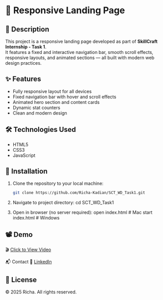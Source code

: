 # 🚀 Responsive Landing Page

## 📄 Description
This project is a responsive landing page developed as part of **SkillCraft Internship - Task 1**.  
It features a fixed and interactive navigation bar, smooth scroll effects, responsive layouts, and animated sections — all built with modern web design practices.

## ✨ Features
- Fully responsive layout for all devices  
- Fixed navigation bar with hover and scroll effects  
- Animated hero section and content cards  
- Dynamic stat counters  
- Clean and modern design

## 🛠️ Technologies Used
- HTML5  
- CSS3  
- JavaScript

## 🚀 Installation

1. Clone the repository to your local machine:
   ```bash
   git clone https://github.com/Richa-Kadian/SCT_WD_Task1.git

2. Navigate to project directory:
    cd SCT_WD_Task1
   
3. Open in browser (no server required):
    open index.html  # Mac
    start index.html # Windows

## 📽️ Demo
🎬 [Click to View Video](https://drive.google.com/file/d/1e4dKdMjPIQu8o2qxX42O8GY-w7dHhAky/view?usp=sharing)

📬 Contact
🔗 [LinkedIn](https://www.linkedin.com/in/richa-kadian-7a1495332/)

## 📄 License
© 2025 Richa. All rights reserved.

